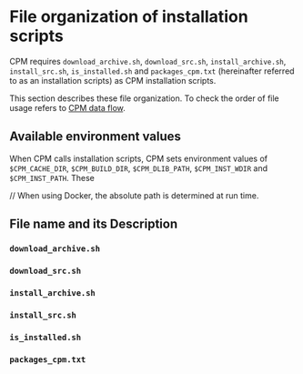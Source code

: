 # File organization of installation scripts

CPM requires `download_archive.sh`, `download_src.sh`, `install_archive.sh`, `install_src.sh`, `is_installed.sh` and `packages_cpm.txt` (hereinafter referred to as an installation scripts) as CPM installation scripts.

This section describes these file organization.
To check the order of file usage refers to [CPM data flow](../cpm_data_flow.md).

## Available environment values

When CPM calls installation scripts, CPM sets environment values of `$CPM_CACHE_DIR`, `$CPM_BUILD_DIR`, `$CPM_DLIB_PATH`, `$CPM_INST_WDIR` and `$CPM_INST_PATH`. These 



// When using Docker, the absolute path is determined at run time.

## File name and its Description
### `download_archive.sh`
### `download_src.sh`
### `install_archive.sh`
### `install_src.sh`
### `is_installed.sh`
### `packages_cpm.txt`
